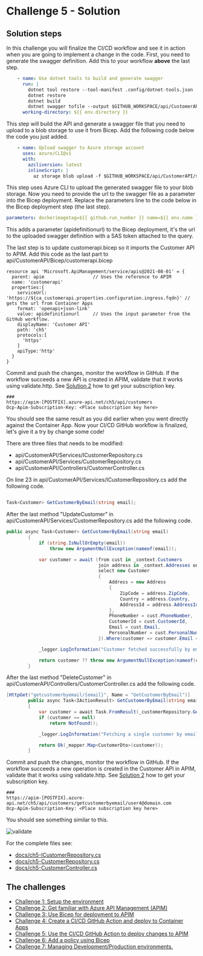 # Challenge 5 - Solution

## Solution steps

In this challenge you will finalize the CI/CD workflow and see it in action when you are going to implement a change in the code. First, you need to generate the swagger definition. 
Add this to your workflow **above** the last step. 

```yaml
    - name: Use dotnet tools to build and generate swagger
      run: |
        dotnet tool restore --tool-manifest .config/dotnet-tools.json
        dotnet restore 
        dotnet build
        dotnet swagger tofile --output $GITHUB_WORKSPACE/api/CustomerAPI/swagger-output/swagger.json $GITHUB_WORKSPACE/api/CustomerAPI/bin/Debug/net6.0/CustomerAPI.dll v1
      working-directory: ${{ env.directory }}
```
This step will build the API and generate a swagger file that you need to upload to a blob storage to use it from Bicep. Add the following code below the code you just added. 

```yaml
    - name: Upload swagger to Azure storage account
      uses: azure/CLI@v1
      with:
        azcliversion: latest
        inlineScript: |
          az storage blob upload -f $GITHUB_WORKSPACE/api/CustomerAPI/swagger-output/swagger.json -n swagger.json -c apidefinitions --overwrite --connection-string "${{ secrets.AZURE_STORAGE_CONNECTION_STRING }}"
```
This step uses Azure CLI to upload the generated swagger file to your blob storage. 
Now you need to provide the url to the swagger file as a parameter into the Bicep deployment. 
Replace the parameters line to the code below in the Bicep deployment step (the last step).

```yaml
parameters: dockerimagetag=${{ github.run_number }} name=${{ env.name }} apidefinitionurl=https://stg${{ env.name }}hack.blob.core.windows.net/apidefinitions/swagger.json?${{ secrets.AZURE_BLOB_SAS_TOKEN }}
```
This adds a parameter (apidefinitionurl) to the Bicep deployment, it's the url to the uploaded swagger definition with a SAS token attached to the query.  

The last step is to update customerapi.bicep so it imports the Customer API to APIM. Add this code as the last part to api/CustomerAPI/Bicep/customerapi.bicep  

```bicep
resource api 'Microsoft.ApiManagement/service/apis@2021-08-01' = {
  parent: apim                  // Uses the reference to APIM
  name: 'customerapi'
  properties:{
    serviceUrl: 'https://${ca_customerapi.properties.configuration.ingress.fqdn}' // gets the url from Container Apps
    format: 'openapi+json-link'
    value: apidefinitionurl     // Uses the input parameter from the GitHub workflow. 
    displayName: 'Customer API'
    path: 'ch5'
    protocols:[
      'https'
    ]
    apiType:'http'
  }
}
```

Commit and push the changes, monitor the workflow in GitHub. If the workflow succeeds a new API is created in APIM, validate that it works using validate.http. See [Solution 2](solution2.md) how to get your subscription key.    


```
### 
https://apim-[POSTFIX].azure-api.net/ch5/api/customers
Ocp-Apim-Subscription-Key: <Place subscription key here>
```

You should see the same result as you did earlier when you went directly against the Container App.
Now your CI/CD GitHub workflow is finalized, let's give it a try by change some code!

There are three files that needs to be modified: 

* api/CustomerAPI/Services/ICustomerRepository.cs
* api/CustomerAPI/Services/CustomerRepository.cs
* api/CustomerAPI/Controllers/CustomerController.cs


On line 23 in api/CustomerAPI/Services/ICustomerRepository.cs add the following code.
```csharp

Task<Customer> GetCustomerByEmail(string email);

```

After the last method "UpdateCustomer" in api/CustomerAPI/Services/CustomerRepository.cs add the following code. 
```csharp
public async Task<Customer> GetCustomerByEmail(string email)
        {
            if (string.IsNullOrEmpty(email))
                throw new ArgumentNullException(nameof(email));

            var customer = await (from cust in _context.Customers
                                  join address in _context.Addresses on cust.CustomerId equals address.CustomerId
                                  select new Customer
                                  {
                                      Address = new Address
                                      {
                                          ZipCode = address.ZipCode,
                                          Country = address.Country,
                                          AddressId = address.AddressId
                                      },
                                      PhoneNumber = cust.PhoneNumber,
                                      CustomerId = cust.CustomerId,
                                      Email = cust.Email,
                                      PersonalNumber = cust.PersonalNumber
                                  }).Where(customer => customer.Email == email).FirstOrDefaultAsync();

            _logger.LogInformation("Customer fetched successfully by email");

            return customer ?? throw new ArgumentNullException(nameof(customer));
        }
```

After the last method "DeleteCustomer" in api/CustomerAPI/Controllers/CustomerController.cs add the following code. 

```csharp
[HttpGet("getcustomerbyemail/{email}", Name = "GetCustomerByEmail")]
        public async Task<IActionResult> GetCustomerByEmail(string email)
        {
            var customer = await Task.FromResult(_customerRepository.GetCustomerByEmail(email)).Result;
            if (customer == null)
                return NotFound();

            _logger.LogInformation("Fetching a single customer by email");

            return Ok(_mapper.Map<CustomerDto>(customer));
        }
```

Commit and push the changes, monitor the workflow in GitHub. If the workflow succeeds a new operation is created in the Customer API in APIM, validate that it works using validate.http. See [Solution 2](solution2.md) how to get your subscription key.  
```
### 
https://apim-[POSTFIX].azure-api.net/ch5/api/customers/getcustomerbyemail/user4@domain.com
Ocp-Apim-Subscription-Key: <Place subscription key here>
```

You should see something similar to this.

![validate](img/ch5-1.png)


For the complete files see: 
* [docs/ch5-ICustomerRepository.cs](ch5-ICustomerRepository.cs) 
* [docs/ch5-CustomerRepository.cs](ch5-CustomerRepository.cs)
* [docs/ch5-CustomerController.cs](ch5-CustomerController.cs)

## The challenges

* [Challenge 1: Setup the environment](challenge1.md)
* [Challenge 2: Get familiar with Azure API Management (APIM)](challenge2.md)
* [Challenge 3: Use Bicep for deployment to APIM](challenge3.md)
* [Challenge 4: Create a CI/CD GitHub Action and deploy to Container Apps](challenge4.md)
* [Challenge 5: Use the CI/CD GitHub Action to deploy changes to APIM](challenge5.md)
* [Challenge 6: Add a policy using Bicep](challenge6.md)
* [Challenge 7: Managing Development/Production environments.](challenge7.md)